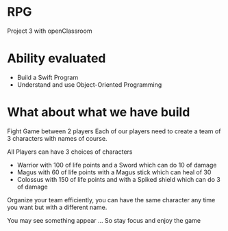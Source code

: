 # RPG
Project 3 with openClassroom 

# Ability evaluated 
- Build a Swift Program 
- Understand and use Object-Oriented Programming

# What about what we have build
Fight Game between 2 players
Each of our players need to create a team of 3 characters with names of course.

All Players can have 3 choices of characters
 - Warrior with 100 of life points and a Sword which can do 10 of damage 
 - Magus with 60 of life points with a Magus stick which can heal of 30 
 - Colossus with 150 of life points and with a Spiked shield which can do 3 of damage
 
 Organize your team efficiently, you can have the same character any time you want but with a different name.
 
 You may see something appear ... So stay focus and enjoy the game 



